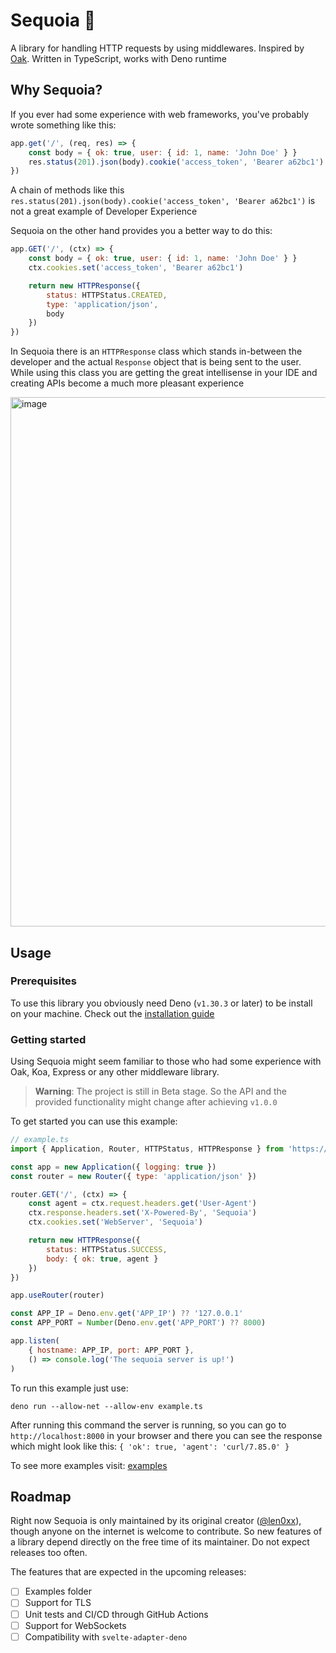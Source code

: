 # Sequoia 🦕

A library for handling HTTP requests by using middlewares. Inspired by [Oak](https://github.com/oakserver/oak). Written in TypeScript, works with Deno runtime

## Why Sequoia?

If you ever had some experience with web frameworks, you've probably wrote something like this:
```javascript
app.get('/', (req, res) => {
    const body = { ok: true, user: { id: 1, name: 'John Doe' } }
    res.status(201).json(body).cookie('access_token', 'Bearer a62bc1')
})
```

A chain of methods like this `res.status(201).json(body).cookie('access_token', 'Bearer a62bc1')` is not a great example of Developer Experience

Sequoia on the other hand provides you a better way to do this:
```javascript
app.GET('/', (ctx) => {
    const body = { ok: true, user: { id: 1, name: 'John Doe' } }
    ctx.cookies.set('access_token', 'Bearer a62bc1')

    return new HTTPResponse({
        status: HTTPStatus.CREATED,
        type: 'application/json',
        body
    })
})
```

In Sequoia there is an `HTTPResponse` class which stands in-between the developer and the actual `Response` object that is being sent to the user. While using this class you are getting the great intellisense in your IDE and creating APIs become a much more pleasant experience

<img width="847" alt="image" src="https://github.com/len0xx/sequoia/assets/21990466/e1b46f6f-fcb2-479e-be14-066ed152dd44">

## Usage

### Prerequisites

To use this library you obviously need Deno (`v1.30.3` or later) to be install on your machine. Check out the [installation guide](https://deno.land/manual@v1.30.3/getting_started/installation)

### Getting started

Using Sequoia might seem familiar to those who had some experience with Oak, Koa, Express or any other middleware library.

> **Warning**: The project is still in Beta stage. So the API and the provided functionality might change after achieving `v1.0.0`

To get started you can use this example:
```javascript
// example.ts
import { Application, Router, HTTPStatus, HTTPResponse } from 'https://deno.land/x/sequoia/mod.ts'

const app = new Application({ logging: true })
const router = new Router({ type: 'application/json' })

router.GET('/', (ctx) => {
    const agent = ctx.request.headers.get('User-Agent')
    ctx.response.headers.set('X-Powered-By', 'Sequoia')
    ctx.cookies.set('WebServer', 'Sequoia')

    return new HTTPResponse({
        status: HTTPStatus.SUCCESS,
        body: { ok: true, agent }
    })
})

app.useRouter(router)

const APP_IP = Deno.env.get('APP_IP') ?? '127.0.0.1'
const APP_PORT = Number(Deno.env.get('APP_PORT') ?? 8000)

app.listen(
    { hostname: APP_IP, port: APP_PORT },
    () => console.log('The sequoia server is up!')
)
```

To run this example just use:

`deno run --allow-net --allow-env example.ts`

After running this command the server is running, so you can go to `http://localhost:8000` in your browser and there you can see the response which might look like this: `{ 'ok': true, 'agent': 'curl/7.85.0' }`

To see more examples visit: [examples](https://github.com/len0xx/sequoia/blob/main/examples)

## Roadmap

Right now Sequoia is only maintained by its original creator ([@len0xx](https://github.com/len0xx)), though anyone on the internet is welcome to contribute. So new features of a library depend directly on the free time of its maintainer. Do not expect releases too often. 

The features that are expected in the upcoming releases:

- [ ] Examples folder
- [ ] Support for TLS
- [ ] Unit tests and CI/CD through GitHub Actions
- [ ] Support for WebSockets
- [ ] Compatibility with `svelte-adapter-deno`

